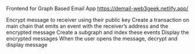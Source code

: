 Frontend for Graph Based Email App
https://demail-web3geek.netlify.app/

Encrypt message to receiver using their public key
Create a transaction on main chain that emits an event with the receiver’s address and the encrypted message
Create a subgraph and index these events
Display the encrypted messages
When the user opens the message, decrypt and display message

